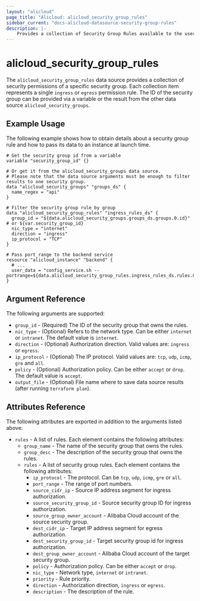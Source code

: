 ```yaml
---
layout: "alicloud"
page_title: "Alicloud: alicloud_security_group_rules"
sidebar_current: "docs-alicloud-datasource-security-group-rules"
description: |-
    Provides a collection of Security Group Rules available to the user.
---
```


# alicloud\_security\_group\_rules

The `alicloud_security_group_rules` data source provides a collection of security permissions of a specific security group.
Each collection item represents a single `ingress` or `egress` permission rule.
The ID of the security group can be provided via a variable or the result from the other data source `alicloud_security_groups`.

## Example Usage

The following example shows how to obtain details about a security group rule and how to pass its data to an instance at launch time.

```
# Get the security group id from a variable
variable "security_group_id" {}

# Or get it from the alicloud_security_groups data source.
# Please note that the data source arguments must be enough to filter results to one security group.
data "alicloud_security_groups" "groups_ds" {
  name_regex = "api"
}

# Filter the security group rule by group
data "alicloud_security_group_rules" "ingress_rules_ds" {
  group_id = "${data.alicloud_security_groups.groups_ds.groups.0.id}" # or ${var.security_group_id}
  nic_type = "internet"
  direction = "ingress"
  ip_protocol = "TCP"
}

# Pass port_range to the backend service
resource "alicloud_instance" "backend" {
  # ...
  user_data = "config_service.sh --portrange=${data.alicloud_security_group_rules.ingress_rules_ds.rules.0.port_range}"
}
```

## Argument Reference

The following arguments are supported:

* `group_id` - (Required) The ID of the security group that owns the rules.
* `nic_type` - (Optional) Refers to the network type. Can be either `internet` or `intranet`. The default value is `internet`.
* `direction` - (Optional) Authorization direction. Valid values are: `ingress` or `egress`.
* `ip_protocol` - (Optional) The IP protocol. Valid values are: `tcp`, `udp`, `icmp`, `gre` and `all`.
* `policy` - (Optional) Authorization policy. Can be either `accept` or `drop`. The default value is `accept`.
* `output_file` - (Optional) File name where to save data source results (after running `terraform plan`).

## Attributes Reference

The following attributes are exported in addition to the arguments listed above:

* `rules` - A list of rules. Each element contains the following attributes:
  * `group_name` - The name of the security group that owns the rules.
  * `group_desc` - The description of the security group that owns the rules.
  * `rules` - A list of security group rules. Each element contains the following attributes:
    * `ip_protocol` - The protocol. Can be `tcp`, `udp`, `icmp`, `gre` or `all`.
    * `port_range` - The range of port numbers.
    * `source_cidr_ip` - Source IP address segment for ingress authorization.
    * `source_security_group_id` - Source security group ID for ingress authorization.
    * `source_group_owner_account` - Alibaba Cloud account of the source security group.
    * `dest_cidr_ip` - Target IP address segment for egress authorization.
    * `dest_security_group_id` - Target security group id for ingress authorization.
    * `dest_group_owner_account` - Alibaba Cloud account of the target security group.
    * `policy` - Authorization policy. Can be either `accept` or `drop`.
    * `nic_type` - Network type, `internet` or `intranet`.
    * `priority` - Rule priority.
    * `direction` - Authorization direction, `ingress` or `egress`.
    * `description` - The description of the rule.
